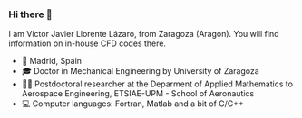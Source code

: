 ### Hi there 👋

<!--
**VictorJavier-CFD/VictorJavier-CFD** is a ✨ _special_ ✨ repository because its `README.md` (this file) appears on your GitHub profile.

Postdoctoral researcher at the Deparment of Applied Mathematics to Aerospace Engineering, ETSIAE-UPM - School of Aeronautics.

Here are some ideas to get you started:

- 🔭 I’m currently working on ...
- 🌱 I’m currently learning ...
- 👯 I’m looking to collaborate on ...
- 🤔 I’m looking for help with ...
- 💬 Ask me about ...
- 📫 How to reach me: ...
- 😄 Pronouns: ...
- ⚡ Fun fact: ...
-->

I am Víctor Javier Llorente Lázaro, from Zaragoza (Aragon). You will find information on in-house CFD codes there.

- 📌 Madrid, Spain
- 🎓 Doctor in Mechanical Engineering by University of Zaragoza
- 👨‍🔬 Postdoctoral researcher at the Deparment of Applied Mathematics to Aerospace Engineering, ETSIAE-UPM - School of Aeronautics
- 💻 Computer languages: Fortran, Matlab and a bit of C/C++
